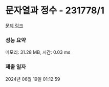 # 문자열과 정수 - 231778/1 

[문제 링크](https://level.goorm.io/exam/231778/%EB%AC%B8%EC%9E%90%EC%97%B4%EA%B3%BC-%EC%A0%95%EC%88%98/quiz/1) 

### 성능 요약

메모리: 31.28 MB, 시간: 0.03 ms

### 제출 일자

2024년 06월 19일 01:12:59

